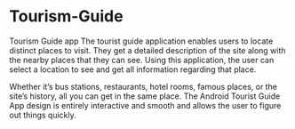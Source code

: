 # Tourism-Guide
Tourism Guide app 
The tourist guide application enables users to locate distinct places to visit. They get a detailed description of the site along with the nearby places that they can see. Using this application, the user can select a location to see and get all information regarding that place.

Whether it’s bus stations, restaurants, hotel rooms, famous places, or the site’s history, all you can get in the same place. The Android Tourist Guide App design is entirely interactive and smooth and allows the user to figure out things quickly.
